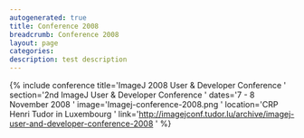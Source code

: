 ```yaml
---
autogenerated: true
title: Conference 2008
breadcrumb: Conference 2008
layout: page
categories: 
description: test description
---
```


{% include conference title='ImageJ 2008 User & Developer Conference ' section='2nd ImageJ User & Developer Conference ' dates='7 - 8 November 2008 ' image='Imagej-conference-2008.png ' location='CRP Henri Tudor in Luxembourg ' link='http://imagejconf.tudor.lu/archive/imagej-user-and-developer-conference-2008 ' %}
